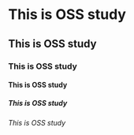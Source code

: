 # This is OSS study
## This is OSS study
### This is OSS study
#### This is OSS study
##### This is OSS study
###### This is OSS study
